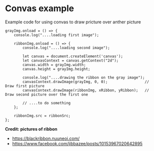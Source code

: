# Convas example

Example code for using convas to draw pricture over anther picture

```
grayImg.onload = () => {	
	console.log("....loading first image");							
				
	ribbonImg.onload = () => {
		console.log("....loading second image");	
				
		let canvas = document.createElement('canvas');							
		let canvasContext = canvas.getContext("2d");
		canvas.width = grayImg.width;
		canvas.height = grayImg.height;				
							
		console.log("....drawing the ribbon on the gray image");			
		canvasContext.drawImage(grayImg, 0, 0);		            // Draw first picture
		canvasContext.drawImage(ribbonImg, xRibbon, yRibbon); 	// Draw second picture over the first one
				
		// ....to do something
	};							
			
	ribbonImg.src = ribbonSrc;				
};			
```

__Credit: pictures of ribbon__

* https://blackribbon.nuuneoi.com/
* https://www.facebook.com/jibbazee/posts/10153967020642895
